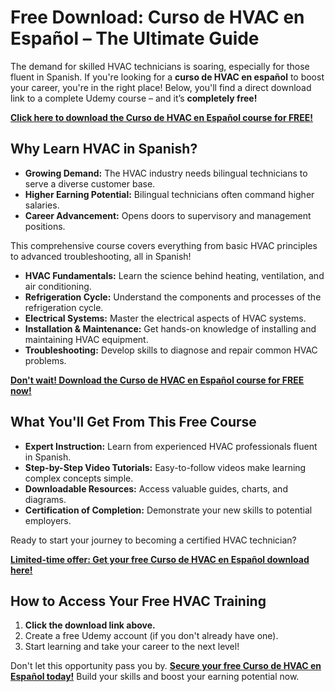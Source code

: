# Free Download: Curso de HVAC en Español – The Ultimate Guide

The demand for skilled HVAC technicians is soaring, especially for those fluent in Spanish. If you're looking for a **curso de HVAC en español** to boost your career, you're in the right place! Below, you'll find a direct download link to a complete Udemy course – and it’s **completely free!**

[**Click here to download the Curso de HVAC en Español course for FREE!**](https://udemywork.com/curso-de-hvac-en-espanol)

## Why Learn HVAC in Spanish?

*   **Growing Demand:** The HVAC industry needs bilingual technicians to serve a diverse customer base.
*   **Higher Earning Potential:** Bilingual technicians often command higher salaries.
*   **Career Advancement:** Opens doors to supervisory and management positions.

This comprehensive course covers everything from basic HVAC principles to advanced troubleshooting, all in Spanish!

*   **HVAC Fundamentals:** Learn the science behind heating, ventilation, and air conditioning.
*   **Refrigeration Cycle:** Understand the components and processes of the refrigeration cycle.
*   **Electrical Systems:** Master the electrical aspects of HVAC systems.
*   **Installation & Maintenance:** Get hands-on knowledge of installing and maintaining HVAC equipment.
*   **Troubleshooting:** Develop skills to diagnose and repair common HVAC problems.

[**Don't wait! Download the Curso de HVAC en Español course for FREE now!**](https://udemywork.com/curso-de-hvac-en-espanol)

## What You'll Get From This Free Course

*   **Expert Instruction:** Learn from experienced HVAC professionals fluent in Spanish.
*   **Step-by-Step Video Tutorials:** Easy-to-follow videos make learning complex concepts simple.
*   **Downloadable Resources:** Access valuable guides, charts, and diagrams.
*   **Certification of Completion:** Demonstrate your new skills to potential employers.

Ready to start your journey to becoming a certified HVAC technician?

[**Limited-time offer: Get your free Curso de HVAC en Español download here!**](https://udemywork.com/curso-de-hvac-en-espanol)

## How to Access Your Free HVAC Training

1.  **Click the download link above.**
2.  Create a free Udemy account (if you don't already have one).
3.  Start learning and take your career to the next level!

Don't let this opportunity pass you by. **[Secure your free Curso de HVAC en Español today!](https://udemywork.com/curso-de-hvac-en-espanol)** Build your skills and boost your earning potential now.
